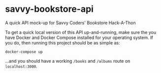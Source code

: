 # savvy-bookstore-api
A quick API mock-up for Savvy Coders' Bookstore Hack-A-Thon

To get a quick local version of this API up-and-running, make sure the you have Docker and Docker Compose installed for your operating system. If you do, then running this project should be as simple as:

```
docker-compose up
``` 

...and you should have a working `/books` and `/albums` route on `localhost:3000`.
